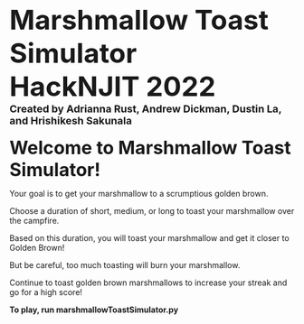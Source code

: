 
<font  size ="10"> **Marshmallow Toast Simulator** </font>  
<font  size ="7"> **HackNJIT 2022** </font>  
<font  size ="4"> **Created by Adrianna Rust, Andrew Dickman, Dustin La, and Hrishikesh Sakunala** </font>  
---

<font  size ="6">**Welcome to Marshmallow Toast Simulator!** </font>

Your goal is to get your marshmallow to a scrumptious golden brown.

Choose a duration of short, medium, or long to toast your marshmallow over the campfire.

Based on this duration, you will toast your marshmallow and get it closer to Golden Brown!

But be careful, too much toasting will burn your marshmallow.

Continue to toast golden brown marshmallows to increase your streak and go for a high score!

**To play, run marshmallowToastSimulator.py**